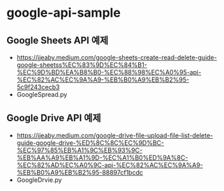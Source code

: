 # google-api-sample

## Google Sheets API 예제 
- https://jjeaby.medium.com/google-sheets-create-read-delete-guide-google-sheetss%EC%83%9D%EC%84%B1-%EC%9D%BD%EA%B8%B0-%EC%88%98%EC%A0%95-api-%EC%82%AC%EC%9A%A9-%EB%B0%A9%EB%B2%95-5c9f243cecb3
- GoogleSpread.py

## Google Drive API 예제 
- https://jjeaby.medium.com/google-drive-file-upload-file-list-delete-guide-google-drive-%ED%8C%8C%EC%9D%BC-%EC%97%85%EB%A1%9C%EB%93%9C-%EB%AA%A9%EB%A1%9D-%EC%A1%B0%ED%9A%8C-%EC%82%AD%EC%A0%9C-api-%EC%82%AC%EC%9A%A9-%EB%B0%A9%EB%B2%95-88897cf1bcdc
- GoogleDrvie.py
